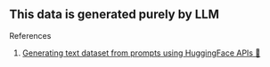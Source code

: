 ## This data is generated purely by LLM

References
1. [Generating text dataset from prompts using HuggingFace APIs 🤗](https://medium.com/@kavya24goyal/generating-text-dataset-from-prompts-using-huggingface-apis-217d73efbb49)
